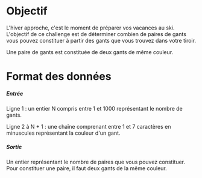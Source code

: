 # Objectif

L'hiver approche, c'est le moment de préparer vos vacances au ski. L'objectif de ce challenge est de déterminer combien de paires de gants vous pouvez constituer à partir des gants que vous trouvez dans votre tiroir.

Une paire de gants est constituée de deux gants de même couleur.

# Format des données

##### Entrée
Ligne 1 : un entier N compris entre 1 et 1000 représentant le nombre de gants.

Ligne 2 à N + 1 : une chaîne comprenant entre 1 et 7 caractères en minuscules représentant la couleur d'un gant.

##### Sortie
Un entier représentant le nombre de paires que vous pouvez constituer. Pour constituer une paire, il faut deux gants de la même couleur.
